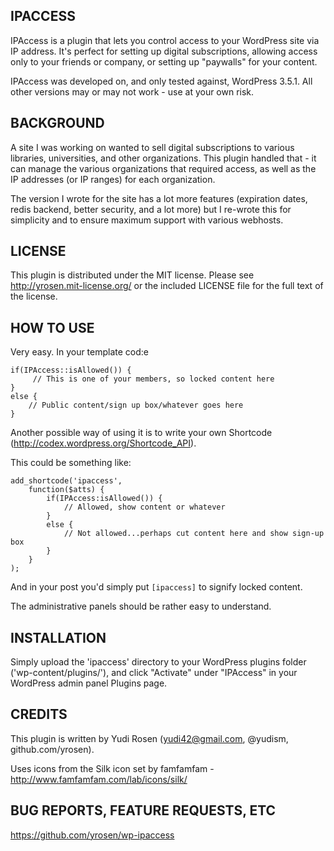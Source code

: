 IPACCESS
--------------------------------
IPAccess is a plugin that lets you control access to your WordPress site via IP
address. It's perfect for setting up digital subscriptions, allowing access
only to your friends or company, or setting up "paywalls" for your content.

IPAccess was developed on, and only tested against, WordPress 3.5.1. All other
versions may or may not work - use at your own risk.


BACKGROUND
--------------------------------
A site I was working on wanted to sell digital subscriptions to various 
libraries, universities, and other organizations. This plugin handled that - it
can manage the various organizations that required access, as well as the IP 
addresses (or IP ranges) for each organization.

The version I wrote for the site has a lot more features (expiration dates, 
redis backend, better security, and a lot more) but I re-wrote this for simplicity 
and to ensure maximum support with various webhosts.


LICENSE
--------------------------------
This plugin is distributed under the MIT license. Please see http://yrosen.mit-license.org/ 
or the included LICENSE file for the full text of the license.


HOW TO USE
--------------------------------
Very easy. In your template cod:e

    if(IPAccess::isAllowed()) {
         // This is one of your members, so locked content here
    }
    else {
    	// Public content/sign up box/whatever goes here
    }

Another possible way of using it is to write your own Shortcode (http://codex.wordpress.org/Shortcode_API).

This could be something like:

    add_shortcode('ipaccess',
    	function($atts) {
    		if(IPAccess:isAllowed()) {
    			// Allowed, show content or whatever
    		}
    		else {
    			// Not allowed...perhaps cut content here and show sign-up box
    		}
    	}
    );

And in your post you'd simply put `[ipaccess]` to signify locked content.

The administrative panels should be rather easy to understand.


INSTALLATION
--------------------------------
Simply upload the 'ipaccess' directory to your WordPress plugins folder ('wp-content/plugins/'), 
and click "Activate" under "IPAccess" in your WordPress admin panel Plugins page.


CREDITS
--------------------------------
This plugin is written by Yudi Rosen (yudi42@gmail.com, @yudism, github.com/yrosen).

Uses icons from the Silk icon set by famfamfam - http://www.famfamfam.com/lab/icons/silk/


BUG REPORTS, FEATURE REQUESTS, ETC
--------------------------------
https://github.com/yrosen/wp-ipaccess
